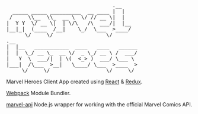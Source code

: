 <pre>                                  .__   
  _____ _____ __________  __ ____ |  |  
 /     \\__  \\_  __ \  \/ // __ \|  |  
|  Y Y  \/ __ \|  | \/\   /\  ___/|  |__
|__|_|  (____  /__|    \_/  \___  >____/
      \/     \/                 \/      
.__                                       
|  |__   ___________  ____   ____   ______
|  |  \_/ __ \_  __ \/  _ \_/ __ \ /  ___/
|   Y  \  ___/|  | \(  <_> )  ___/ \___ \
|___|  /\___  >__|   \____/ \___  >____  >
     \/     \/                  \/     \/
</pre>


Marvel Heroes Client App created using [React](https://facebook.github.io/react/ "React") & [Redux](https://github.com/reactjs/redux "Redux").

[Webpack](https://webpack.github.io/ "Webpack") Module Bundler.

[marvel-api](https://github.com/fiveisprime/marvel-api "marvel-api") Node.js wrapper for working with the official Marvel Comics API.
